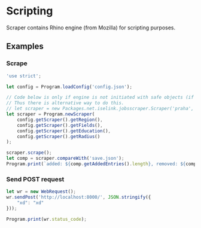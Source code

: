 # Scripting

Scraper contains Rhino engine (from Mozilla) for scripting purposes.

## Examples

### Scrape
```js
'use strict';

let config = Program.loadConfig('config.json');

// Code below is only if engine is not initiated with safe objects (if I decide to change this in the future)
// Thus there is alternative way to do this.
// let scraper = new Packages.net.iselink.jobsscraper.Scraper('praha', [''], 'high', 40);
let scraper = Program.newScraper(
    config.getScraper().getRegion(),
    config.getScraper().getFields(),
    config.getScraper().getEducation(),
    config.getScraper().getRadius()
);

scraper.scrape();
let comp = scraper.compareWith('save.json');
Program.print(`added: ${comp.getAddedEntries().length}, removed: ${comp.getAddedEntries().length}`);
```

### Send POST request

```js
let wr = new WebRequest();
wr.sendPost('http://localhost:8000/', JSON.stringify({
    "xd": "xd"
}));

Program.print(wr.status_code);
```